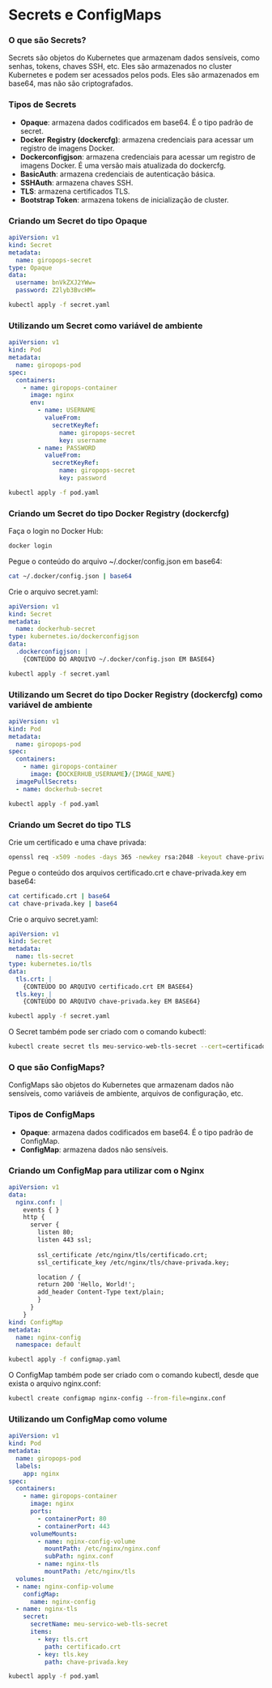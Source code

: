# Secrets e ConfigMaps

### O que são Secrets?

Secrets são objetos do Kubernetes que armazenam dados sensíveis, como senhas, tokens, chaves SSH, etc. Eles são armazenados no cluster Kubernetes e podem ser acessados pelos pods. Eles são armazenados em base64, mas não são criptografados.

### Tipos de Secrets

- **Opaque**: armazena dados codificados em base64. É o tipo padrão de secret.
- **Docker Registry (dockercfg)**: armazena credenciais para acessar um registro de imagens Docker.
- **Dockerconfigjson**: armazena credenciais para acessar um registro de imagens Docker. É uma versão mais atualizada do dockercfg.
- **BasicAuth**: armazena credenciais de autenticação básica.
- **SSHAuth**: armazena chaves SSH.
- **TLS**: armazena certificados TLS.
- **Bootstrap Token**: armazena tokens de inicialização de cluster.

### Criando um Secret do tipo Opaque

```yaml
apiVersion: v1
kind: Secret
metadata:
  name: giropops-secret
type: Opaque
data:
  username: bnVkZXJ2YWw=
  password: Z2lyb3BvcHM=
```

```bash
kubectl apply -f secret.yaml
```

### Utilizando um Secret como variável de ambiente

```yaml
apiVersion: v1
kind: Pod
metadata:
  name: giropops-pod
spec:
  containers:
    - name: giropops-container
      image: nginx
      env:
        - name: USERNAME
          valueFrom:
            secretKeyRef:
              name: giropops-secret
              key: username
        - name: PASSWORD
          valueFrom:
            secretKeyRef:
              name: giropops-secret
              key: password
```

```bash
kubectl apply -f pod.yaml
```

### Criando um Secret do tipo Docker Registry (dockercfg)

Faça o login no Docker Hub:

```bash
docker login
```

Pegue o conteúdo do arquivo ~/.docker/config.json em base64:

```bash
cat ~/.docker/config.json | base64
```

Crie o arquivo secret.yaml:

```yaml
apiVersion: v1
kind: Secret
metadata:
  name: dockerhub-secret
type: kubernetes.io/dockerconfigjson
data:
  .dockerconfigjson: |
    {CONTEÚDO DO ARQUIVO ~/.docker/config.json EM BASE64}
```

```bash
kubectl apply -f secret.yaml
```

### Utilizando um Secret do tipo Docker Registry (dockercfg) como variável de ambiente

```yaml
apiVersion: v1
kind: Pod
metadata:
  name: giropops-pod
spec:
  containers:
    - name: giropops-container
      image: {DOCKERHUB_USERNAME}/{IMAGE_NAME}
  imagePullSecrets:
  - name: dockerhub-secret
```

```bash
kubectl apply -f pod.yaml
```

### Criando um Secret do tipo TLS

Crie um certificado e uma chave privada:

```bash
openssl req -x509 -nodes -days 365 -newkey rsa:2048 -keyout chave-privada.key -out certificado.crt
```

Pegue o conteúdo dos arquivos certificado.crt e chave-privada.key em base64:

```bash
cat certificado.crt | base64
cat chave-privada.key | base64
```

Crie o arquivo secret.yaml:

```yaml
apiVersion: v1
kind: Secret
metadata:
  name: tls-secret
type: kubernetes.io/tls
data:
  tls.crt: |
    {CONTEÚDO DO ARQUIVO certificado.crt EM BASE64}
  tls.key: |
    {CONTEÚDO DO ARQUIVO chave-privada.key EM BASE64}
```

```bash
kubectl apply -f secret.yaml
```

O Secret também pode ser criado com o comando kubectl:

```bash
kubectl create secret tls meu-servico-web-tls-secret --cert=certificado.crt --key=chave-privada.key
```

### O que são ConfigMaps?

ConfigMaps são objetos do Kubernetes que armazenam dados não sensíveis, como variáveis de ambiente, arquivos de configuração, etc. 

### Tipos de ConfigMaps

- **Opaque**: armazena dados codificados em base64. É o tipo padrão de ConfigMap.
- **ConfigMap**: armazena dados não sensíveis.

### Criando um ConfigMap para utilizar com o Nginx

```yaml
apiVersion: v1
data:
  nginx.conf: |
    events { }
    http {
      server {
        listen 80;
        listen 443 ssl;
        
        ssl_certificate /etc/nginx/tls/certificado.crt;
        ssl_certificate_key /etc/nginx/tls/chave-privada.key;

        location / {
        return 200 'Hello, World!';
        add_header Content-Type text/plain;
        }
      }
    }
kind: ConfigMap
metadata:
  name: nginx-config
  namespace: default
```

```bash
kubectl apply -f configmap.yaml
```

O ConfigMap também pode ser criado com o comando kubectl, desde que exista o arquivo nginx.conf:

```bash
kubectl create configmap nginx-config --from-file=nginx.conf
```

### Utilizando um ConfigMap como volume

```yaml
apiVersion: v1
kind: Pod
metadata:
  name: giropops-pod
  labels:  
    app: nginx
spec:
  containers:
    - name: giropops-container
      image: nginx
      ports:
        - containerPort: 80
        - containerPort: 443
      volumeMounts:
        - name: nginx-config-volume
          mountPath: /etc/nginx/nginx.conf
          subPath: nginx.conf
        - name: nginx-tls
          mountPath: /etc/nginx/tls
  volumes:
  - name: nginx-confip-volume
    configMap:
      name: nginx-config
  - name: nginx-tls
    secret:
      secretName: meu-servico-web-tls-secret
      items:
        - key: tls.crt
          path: certificado.crt
        - key: tls.key
          path: chave-privada.key
```

```bash
kubectl apply -f pod.yaml
```